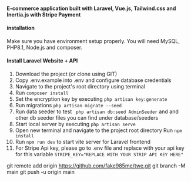 #### E-commerce application built with Laravel, Vue.js, Tailwind.css and Inertia.js with Stripe Payment

#### installation

Make sure you have environment setup properly. You will need MySQL, PHP8.1, Node.js and composer.

#### Install Laravel Website + API

1. Download the project (or clone using GIT)
2. Copy .env.example into .env and configure database credentials
3. Navigate to the project's root directory using terminal
4. Run `composer install`
5. Set the encryption key by executing `php artisan key:generate`
6. Run migrations `php artisan migrate --seed`
7. Run data seeder to test ` php artisan db:seed AdminSeeder` and and other db seeder files you can find under database/seeders
8. Start local server by executing `php artisan serve`
9. Open new terminal and navigate to the project root directory
   Run `npm install`
10. Run `npm run dev` to start vite server for Laravel frontend
11. For Stripe Api key, please go to .env file and replace with your api key for this variable `STRIPE_KEY="REPLACE WITH YOUR STRIP API KEY HERE"`

git remote add origin https://github.com/fake985me/twe.git
git branch -M main
git push -u origin main
